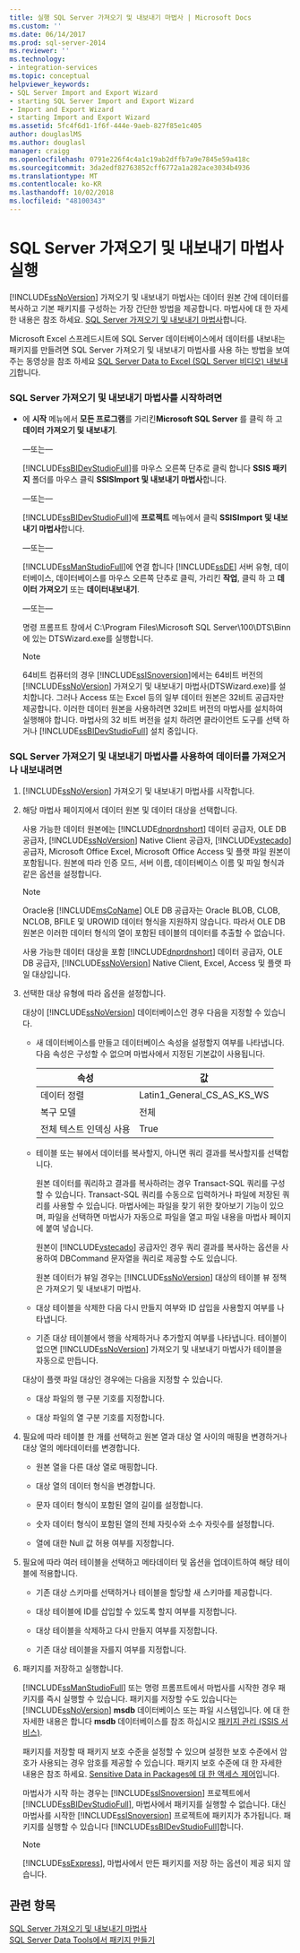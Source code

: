 ```yaml
---
title: 실행 SQL Server 가져오기 및 내보내기 마법사 | Microsoft Docs
ms.custom: ''
ms.date: 06/14/2017
ms.prod: sql-server-2014
ms.reviewer: ''
ms.technology:
- integration-services
ms.topic: conceptual
helpviewer_keywords:
- SQL Server Import and Export Wizard
- starting SQL Server Import and Export Wizard
- Import and Export Wizard
- starting Import and Export Wizard
ms.assetid: 5fc4f6d1-1f6f-444e-9aeb-827f85e1c405
author: douglaslMS
ms.author: douglasl
manager: craigg
ms.openlocfilehash: 0791e226f4c4a1c19ab2dffb7a9e7845e59a418c
ms.sourcegitcommit: 3da2edf82763852cff6772a1a282ace3034b4936
ms.translationtype: MT
ms.contentlocale: ko-KR
ms.lasthandoff: 10/02/2018
ms.locfileid: "48100343"
---
```

# <a name="run-the-sql-server-import-and-export-wizard"></a>SQL Server 가져오기 및 내보내기 마법사 실행
  [!INCLUDE[ssNoVersion](../../includes/ssnoversion-md.md)] 가져오기 및 내보내기 마법사는 데이터 원본 간에 데이터를 복사하고 기본 패키지를 구성하는 가장 간단한 방법을 제공합니다. 마법사에 대 한 자세한 내용은 참조 하세요. [SQL Server 가져오기 및 내보내기 마법사](import-and-export-data-with-the-sql-server-import-and-export-wizard.md)합니다.  
  
 Microsoft Excel 스프레드시트에 SQL Server 데이터베이스에서 데이터를 내보내는 패키지를 만들려면 SQL Server 가져오기 및 내보내기 마법사를 사용 하는 방법을 보여 주는 동영상을 참조 하세요 [SQL Server Data to Excel (SQL Server 비디오) 내보내기](http://go.microsoft.com/fwlink/?LinkId=131024)합니다.  
  
### <a name="to-start-the-sql-server-import-and-export-wizard"></a>SQL Server 가져오기 및 내보내기 마법사를 시작하려면  
  
-   에 **시작** 메뉴에서 **모든 프로그램**를 가리킨**Microsoft SQL Server** 를 클릭 하 고 **데이터 가져오기 및 내보내기**.  
  
     —또는—  
  
     [!INCLUDE[ssBIDevStudioFull](../../includes/ssbidevstudiofull-md.md)]를 마우스 오른쪽 단추로 클릭 합니다 **SSIS 패키지** 폴더를 마우스 클릭 **SSISImport 및 내보내기 마법사**합니다.  
  
     —또는—  
  
     [!INCLUDE[ssBIDevStudioFull](../../includes/ssbidevstudiofull-md.md)]에 **프로젝트** 메뉴에서 클릭 **SSISImport 및 내보내기 마법사**합니다.  
  
     —또는—  
  
     [!INCLUDE[ssManStudioFull](../../includes/ssmanstudiofull-md.md)]에 연결 합니다 [!INCLUDE[ssDE](../../includes/ssde-md.md)] 서버 유형, 데이터베이스, 데이터베이스를 마우스 오른쪽 단추로 클릭, 가리킨 **작업**, 클릭 하 고 **데이터 가져오기** 또는 **데이터내보내기**.  
  
     —또는—  
  
     명령 프롬프트 창에서 C:\Program Files\Microsoft SQL Server\100\DTS\Binn에 있는 DTSWizard.exe를 실행합니다.  
  
    > [!NOTE]  
    >  64비트 컴퓨터의 경우 [!INCLUDE[ssISnoversion](../../includes/ssisnoversion-md.md)]에서는 64비트 버전의 [!INCLUDE[ssNoVersion](../../includes/ssnoversion-md.md)] 가져오기 및 내보내기 마법사(DTSWizard.exe)를 설치합니다. 그러나 Access 또는 Excel 등의 일부 데이터 원본은 32비트 공급자만 제공합니다. 이러한 데이터 원본을 사용하려면 32비트 버전의 마법사를 설치하여 실행해야 합니다. 마법사의 32 비트 버전을 설치 하려면 클라이언트 도구를 선택 하거나 [!INCLUDE[ssBIDevStudioFull](../../includes/ssbidevstudiofull-md.md)] 설치 중입니다.  
  
### <a name="to-import-or-export-data-by-using-the-sql-server-import-and-export-wizard"></a>SQL Server 가져오기 및 내보내기 마법사를 사용하여 데이터를 가져오거나 내보내려면  
  
1.  [!INCLUDE[ssNoVersion](../../includes/ssnoversion-md.md)] 가져오기 및 내보내기 마법사를 시작합니다.  
  
2.  해당 마법사 페이지에서 데이터 원본 및 데이터 대상을 선택합니다.  
  
     사용 가능한 데이터 원본에는 [!INCLUDE[dnprdnshort](../../includes/dnprdnshort-md.md)] 데이터 공급자, OLE DB 공급자, [!INCLUDE[ssNoVersion](../../includes/ssnoversion-md.md)] Native Client 공급자, [!INCLUDE[vstecado](../../includes/vstecado-md.md)] 공급자, Microsoft Office Excel, Microsoft Office Access 및 플랫 파일 원본이 포함됩니다. 원본에 따라 인증 모드, 서버 이름, 데이터베이스 이름 및 파일 형식과 같은 옵션을 설정합니다.  
  
    > [!NOTE]  
    >  Oracle용 [!INCLUDE[msCoName](../../includes/msconame-md.md)] OLE DB 공급자는 Oracle BLOB, CLOB, NCLOB, BFILE 및 UROWID 데이터 형식을 지원하지 않습니다. 따라서 OLE DB 원본은 이러한 데이터 형식의 열이 포함된 테이블의 데이터를 추출할 수 없습니다.  
  
     사용 가능한 데이터 대상을 포함 [!INCLUDE[dnprdnshort](../../includes/dnprdnshort-md.md)] 데이터 공급자, OLE DB 공급자, [!INCLUDE[ssNoVersion](../../includes/ssnoversion-md.md)] Native Client, Excel, Access 및 플랫 파일 대상입니다.  
  
3.  선택한 대상 유형에 따라 옵션을 설정합니다.  
  
     대상이 [!INCLUDE[ssNoVersion](../../includes/ssnoversion-md.md)] 데이터베이스인 경우 다음을 지정할 수 있습니다.  
  
    -   새 데이터베이스를 만들고 데이터베이스 속성을 설정할지 여부를 나타냅니다. 다음 속성은 구성할 수 없으며 마법사에서 지정된 기본값이 사용됩니다.  
  
        |속성|값|  
        |--------------|-----------|  
        |데이터 정렬|Latin1_General_CS_AS_KS_WS|  
        |복구 모델|전체|  
        |전체 텍스트 인덱싱 사용|True|  
  
    -   테이블 또는 뷰에서 데이터를 복사할지, 아니면 쿼리 결과를 복사할지를 선택합니다.  
  
         원본 데이터를 쿼리하고 결과를 복사하려는 경우 Transact-SQL 쿼리를 구성할 수 있습니다. Transact-SQL 쿼리를 수동으로 입력하거나 파일에 저장된 쿼리를 사용할 수 있습니다. 마법사에는 파일을 찾기 위한 찾아보기 기능이 있으며, 파일을 선택하면 마법사가 자동으로 파일을 열고 파일 내용을 마법사 페이지에 붙여 넣습니다.  
  
         원본이 [!INCLUDE[vstecado](../../includes/vstecado-md.md)] 공급자인 경우 쿼리 결과를 복사하는 옵션을 사용하여 DBCommand 문자열을 쿼리로 제공할 수도 있습니다.  
  
         원본 데이터가 뷰일 경우는 [!INCLUDE[ssNoVersion](../../includes/ssnoversion-md.md)] 대상의 테이블 뷰 정책은 가져오기 및 내보내기 마법사.  
  
    -   대상 테이블을 삭제한 다음 다시 만들지 여부와 ID 삽입을 사용할지 여부를 나타냅니다.  
  
    -   기존 대상 테이블에서 행을 삭제하거나 추가할지 여부를 나타냅니다. 테이블이 없으면 [!INCLUDE[ssNoVersion](../../includes/ssnoversion-md.md)] 가져오기 및 내보내기 마법사가 테이블을 자동으로 만듭니다.  
  
     대상이 플랫 파일 대상인 경우에는 다음을 지정할 수 있습니다.  
  
    -   대상 파일의 행 구분 기호를 지정합니다.  
  
    -   대상 파일의 열 구분 기호를 지정합니다.  
  
4.  필요에 따라 테이블 한 개를 선택하고 원본 열과 대상 열 사이의 매핑을 변경하거나 대상 열의 메타데이터를 변경합니다.  
  
    -   원본 열을 다른 대상 열로 매핑합니다.  
  
    -   대상 열의 데이터 형식을 변경합니다.  
  
    -   문자 데이터 형식이 포함된 열의 길이를 설정합니다.  
  
    -   숫자 데이터 형식이 포함된 열의 전체 자릿수와 소수 자릿수를 설정합니다.  
  
    -   열에 대한 Null 값 허용 여부를 지정합니다.  
  
5.  필요에 따라 여러 테이블을 선택하고 메타데이터 및 옵션을 업데이트하여 해당 테이블에 적용합니다.  
  
    -   기존 대상 스키마를 선택하거나 테이블을 할당할 새 스키마를 제공합니다.  
  
    -   대상 테이블에 ID를 삽입할 수 있도록 할지 여부를 지정합니다.  
  
    -   대상 테이블을 삭제하고 다시 만들지 여부를 지정합니다.  
  
    -   기존 대상 테이블을 자를지 여부를 지정합니다.  
  
6.  패키지를 저장하고 실행합니다.  
  
     [!INCLUDE[ssManStudioFull](../../includes/ssmanstudiofull-md.md)] 또는 명령 프롬프트에서 마법사를 시작한 경우 패키지를 즉시 실행할 수 있습니다. 패키지를 저장할 수도 있습니다는 [!INCLUDE[ssNoVersion](../../includes/ssnoversion-md.md)] **msdb** 데이터베이스 또는 파일 시스템입니다. 에 대 한 자세한 내용은 합니다 **msdb** 데이터베이스를 참조 하십시오 [패키지 관리 &#40;SSIS 서비스&#41;](../service/package-management-ssis-service.md).  
  
     패키지를 저장할 때 패키지 보호 수준을 설정할 수 있으며 설정한 보호 수준에서 암호가 사용되는 경우 암호를 제공할 수 있습니다. 패키지 보호 수준에 대 한 자세한 내용은 참조 하세요. [Sensitive Data in Packages에 대 한 액세스 제어](../security/access-control-for-sensitive-data-in-packages.md)입니다.  
  
     마법사가 시작 하는 경우는 [!INCLUDE[ssISnoversion](../../includes/ssisnoversion-md.md)] 프로젝트에서 [!INCLUDE[ssBIDevStudioFull](../../includes/ssbidevstudiofull-md.md)], 마법사에서 패키지를 실행할 수 없습니다. 대신 마법사를 시작한 [!INCLUDE[ssISnoversion](../../includes/ssisnoversion-md.md)] 프로젝트에 패키지가 추가됩니다. 패키지를 실행할 수 있습니다 [!INCLUDE[ssBIDevStudioFull](../../includes/ssbidevstudiofull-md.md)]합니다.  
  
    > [!NOTE]  
    >  [!INCLUDE[ssExpress](../../includes/ssexpress-md.md)], 마법사에서 만든 패키지를 저장 하는 옵션이 제공 되지 않습니다.  
  
## <a name="see-also"></a>관련 항목  
 [SQL Server 가져오기 및 내보내기 마법사](import-and-export-data-with-the-sql-server-import-and-export-wizard.md)   
 [SQL Server Data Tools에서 패키지 만들기](../create-packages-in-sql-server-data-tools.md)  
  
  
